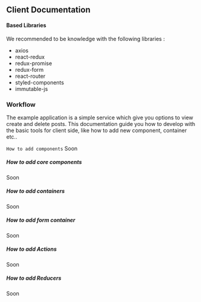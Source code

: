 ## Client Documentation
#### Based Libraries
We recommended to be knowledge with the following libraries :
* axios
* react-redux
* redux-promise
* redux-form
* react-router
* styled-components
* immutable-js

### Workflow

The example application is a simple service which give you options to view create and delete posts.
This documentation guide you how to develop with the basic tools for client side, like how to add new component, container etc..

`How to add components`
Soon

##### How to add core components
Soon

##### How to add containers
Soon

##### How to add form container
Soon

##### How to add Actions
Soon

##### How to add Reducers
Soon
